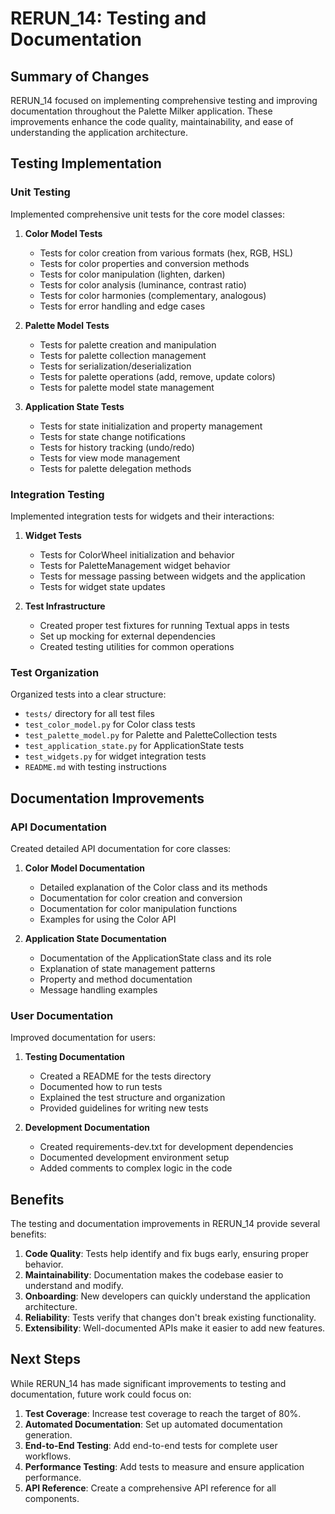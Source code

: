 # RERUN_14: Testing and Documentation

## Summary of Changes

RERUN_14 focused on implementing comprehensive testing and improving documentation throughout the Palette Milker application. These improvements enhance the code quality, maintainability, and ease of understanding the application architecture.

## Testing Implementation

### Unit Testing

Implemented comprehensive unit tests for the core model classes:

1. **Color Model Tests**
   - Tests for color creation from various formats (hex, RGB, HSL)
   - Tests for color properties and conversion methods
   - Tests for color manipulation (lighten, darken)
   - Tests for color analysis (luminance, contrast ratio)
   - Tests for color harmonies (complementary, analogous)
   - Tests for error handling and edge cases

2. **Palette Model Tests**
   - Tests for palette creation and manipulation
   - Tests for palette collection management
   - Tests for serialization/deserialization
   - Tests for palette operations (add, remove, update colors)
   - Tests for palette model state management

3. **Application State Tests**
   - Tests for state initialization and property management
   - Tests for state change notifications
   - Tests for history tracking (undo/redo)
   - Tests for view mode management
   - Tests for palette delegation methods

### Integration Testing

Implemented integration tests for widgets and their interactions:

1. **Widget Tests**
   - Tests for ColorWheel initialization and behavior
   - Tests for PaletteManagement widget behavior
   - Tests for message passing between widgets and the application
   - Tests for widget state updates

2. **Test Infrastructure**
   - Created proper test fixtures for running Textual apps in tests
   - Set up mocking for external dependencies
   - Created testing utilities for common operations

### Test Organization

Organized tests into a clear structure:

- `tests/` directory for all test files
- `test_color_model.py` for Color class tests
- `test_palette_model.py` for Palette and PaletteCollection tests
- `test_application_state.py` for ApplicationState tests
- `test_widgets.py` for widget integration tests
- `README.md` with testing instructions

## Documentation Improvements

### API Documentation

Created detailed API documentation for core classes:

1. **Color Model Documentation**
   - Detailed explanation of the Color class and its methods
   - Documentation for color creation and conversion
   - Documentation for color manipulation functions
   - Examples for using the Color API

2. **Application State Documentation**
   - Documentation of the ApplicationState class and its role
   - Explanation of state management patterns
   - Property and method documentation
   - Message handling examples

### User Documentation

Improved documentation for users:

1. **Testing Documentation**
   - Created a README for the tests directory
   - Documented how to run tests
   - Explained the test structure and organization
   - Provided guidelines for writing new tests

2. **Development Documentation**
   - Created requirements-dev.txt for development dependencies
   - Documented development environment setup
   - Added comments to complex logic in the code

## Benefits

The testing and documentation improvements in RERUN_14 provide several benefits:

1. **Code Quality**: Tests help identify and fix bugs early, ensuring proper behavior.
2. **Maintainability**: Documentation makes the codebase easier to understand and modify.
3. **Onboarding**: New developers can quickly understand the application architecture.
4. **Reliability**: Tests verify that changes don't break existing functionality.
5. **Extensibility**: Well-documented APIs make it easier to add new features.

## Next Steps

While RERUN_14 has made significant improvements to testing and documentation, future work could focus on:

1. **Test Coverage**: Increase test coverage to reach the target of 80%.
2. **Automated Documentation**: Set up automated documentation generation.
3. **End-to-End Testing**: Add end-to-end tests for complete user workflows.
4. **Performance Testing**: Add tests to measure and ensure application performance.
5. **API Reference**: Create a comprehensive API reference for all components. 
